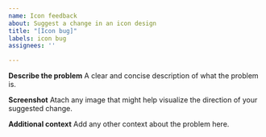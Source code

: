 ```yaml
---
name: Icon feedback
about: Suggest a change in an icon design
title: "[Icon bug]"
labels: icon bug
assignees: ''

---
```


**Describe the problem**
A clear and concise description of what the problem is.

**Screenshot**
Atach any image that might help visualize the direction of your suggested change.

**Additional context**
Add any other context about the problem here.
